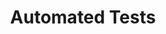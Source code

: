 ---
title: "Automated Tests"
description: "Both web and mobile apps, are fundamental part of the daily life of people. Therefore, the impact of an error in an app could produce anger and affect directly life and health of people. One way to mitigate this, is through the usage of sistematic test processes that take advantage of automation to reduce time and improve the understanding of possible errors. This course will present to the students the current methodologies to exploit automated test processes, and the available tools to execute web and mobile oriented tests. In this class student will both learn and use the state-of-the-art automated test approaches."

people:
  - marioLinares

term: 2017-20

layout: project
image: /img/teaching/banner.png
---